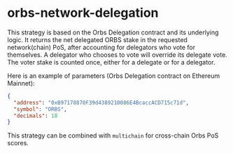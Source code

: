 # orbs-network-delegation

This strategy is based on the Orbs Delegation contract and its underlying logic.
It returns the net delegated ORBS stake in the requested network(chain) PoS, after accounting for delegators who vote for themselves.
A delegator who chooses to vote will override its delegate vote. The voter stake is counted once, either for a delegate or for a delegator.

Here is an example of parameters (Orbs Delegation contract on Ethereum Mainnet):

```json
{
  "address": "0xB97178870F39d4389210086E4BcaccACD715c71d",
  "symbol": "ORBS",
  "decimals": 18
}
```

This strategy can be combined with `multichain` for cross-chain Orbs PoS scores.
